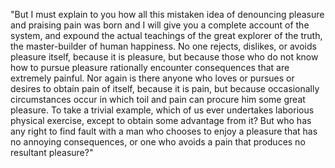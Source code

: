 "But I must explain to you how all this mistaken idea of denouncing pleasure and praising pain
was born and I will give you a complete account of the system, and expound the actual teachings of
the great explorer of the truth, the master-builder of human happiness. No one rejects, dislikes, or
avoids pleasure itself, because it is pleasure, but because those who do not know how to pursue
pleasure rationally encounter consequences that are extremely painful. Nor again is there anyone
who loves or pursues or desires to obtain pain of itself, because it is pain, but because
occasionally circumstances occur in which toil and pain can procure him some great pleasure.
To take a trivial example, which of us ever undertakes laborious physical exercise, except
to obtain some advantage from it? But who has any right to find fault with a man who chooses
to enjoy a pleasure that has no annoying consequences, or one who avoids a pain that
produces no resultant pleasure?"